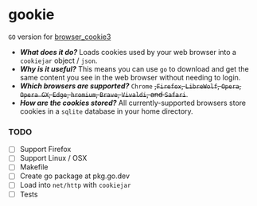 # gookie

`GO` version for [browser_cookie3](https://github.com/borisbabic/browser_cookie3)

* ***What does it do?*** Loads cookies used by your web browser into a `cookiejar` object / `json`.
* ***Why is it useful?*** This means you can use `go` to download and get the same content you see in the web browser without needing to login.
* ***Which browsers are supported?*** `Chrome` ~~,`Firefox`, `LibreWolf`, `Opera`, `Opera GX`, `Edge`, `hromium`, `Brave`, `Vivaldi`, and `Safari`~~.
* ***How are the cookies stored?*** All currently-supported browsers store cookies in a `sqlite` database in your home directory.


### TODO

- [ ] Support Firefox
- [ ] Support Linux / OSX
- [ ] Makefile
- [ ] Create go package at pkg.go.dev
- [ ] Load into `net/http` with `cookiejar`
- [ ] Tests